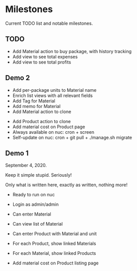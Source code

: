 Milestones
==========

Current TODO list and notable milestones.

TODO
----

- Add Material action to buy package, with history tracking
- Add view to see total expenses
- Add view to see total profits

Demo 2
------

+ Add per-package units to Material name
+ Enrich list views with all relevant fields
+ Add Tag for Material
+ Add memo for Material
+ Add Material action to clone
- Add Product action to clone
- Add material cost on Product page
- Always available on nuc: cron + screen
- Self-update on nuc: cron + git pull + ./manage.sh migrate

Demo 1
------

September 4, 2020.

Keep it simple stupid. Seriously!

Only what is written here, exactly as written, nothing more!

+ Ready to run on nuc

+ Login as admin/admin

+ Can enter Material

+ Can view list of Material

+ Can enter Product with Material and unit

+ For each Product, show linked Materials

+ For each Material, show linked Products

+ Add material cost on Product listing page
